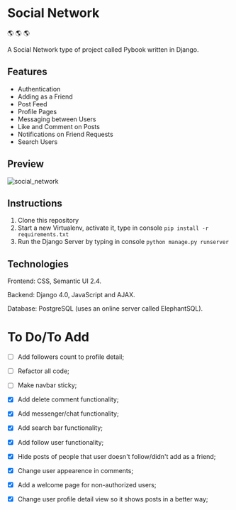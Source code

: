 # Social Network

:earth_americas: :earth_americas: :earth_americas:

A Social Network type of project called Pybook written in Django.

## Features

- Authentication
- Adding as a Friend
- Post Feed
- Profile Pages
- Messaging between Users
- Like and Comment on Posts
- Notifications on Friend Requests
- Search Users

## Preview

![social_network](https://user-images.githubusercontent.com/86254474/175503144-70b07513-1a24-400a-80ce-bd8669167660.png)

## Instructions

1. Clone this repository
2. Start a new Virtualenv, activate it, type in console `pip install -r requirements.txt`
3. Run the Django Server by typing in console `python manage.py runserver`

## Technologies

Frontend: CSS, Semantic UI 2.4.

Backend: Django 4.0, JavaScript and AJAX.

Database: PostgreSQL (uses an online server called ElephantSQL).

# To Do/To Add

- [ ] Add followers count to profile detail;

- [ ]  Refactor all code;

- [ ]  Make navbar sticky;

- [x]  Add delete comment functionality; 

- [x]  Add messenger/chat functionality;

- [x]  Add search bar functionality;

- [x]  Add follow user functionality;

- [x]  Hide posts of people that user doesn't follow/didn't add as a friend;

- [x]  Change user appearence in comments;

- [x]  Add a welcome page for non-authorized users;

- [x]  Change user profile detail view so it shows posts in a better way;
